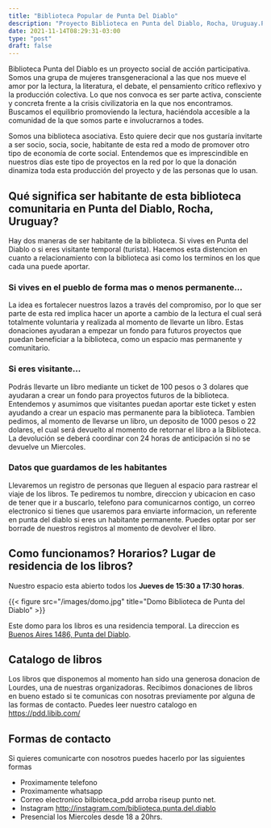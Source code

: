 ```yaml
---
title: "Biblioteca Popular de Punta Del Diablo"
description: "Proyecto Biblioteca en Punta del Diablo, Rocha, Uruguay.Prestamo de libros a traves de una organizacion asociativa."
date: 2021-11-14T08:29:31-03:00
type: "post"
draft: false
---
```


Biblioteca Punta del Diablo es un proyecto social de acción participativa.  Somos una grupa de mujeres transgeneracional  a las que nos mueve el amor por la lectura, la literatura, el debate, el pensamiento crítico reflexivo y la producción colectiva.  Lo que  nos convoca es ser parte activa, consciente y concreta frente a la crisis civilizatoria en la que nos encontramos. Buscamos el equilibrio promoviendo la lectura, haciéndola accesible a la comunidad de la que somos parte e involucrarnos a todes.

Somos una biblioteca asociativa. Esto quiere decir que nos gustaría invitarte a ser socio, socia, socie, habitante de esta red a modo de promover otro tipo de economía de corte social. Entendemos que es imprescindible en nuestros días este tipo de proyectos en la red por lo que la donación dinamiza toda esta producción del proyecto y de las personas que lo usan.

 ## Qué significa ser habitante de esta biblioteca comunitaria en Punta del Diablo, Rocha, Uruguay?

Hay dos maneras de ser habitante de la biblioteca. Si vives en Punta del Diablo o si eres visitante temporal (turista).  Hacemos esta distencion en cuanto a relacionamiento con la biblioteca asi como los terminos en los que cada una puede aportar.

### Si vives en el pueblo de forma mas o menos permanente…

La idea es fortalecer nuestros lazos a través del compromiso, por lo que ser parte de esta red implica hacer un aporte a cambio de la lectura el cual será totalmente voluntaria y realizada al momento de llevarte un libro.  Estas donaciones ayudaran a empezar un fondo para futuros proyectos que puedan beneficiar a la biblioteca, como un espacio mas permanente y comunitario.

### Si eres visitante…

Podrás llevarte un libro mediante un ticket de 100 pesos o 3 dolares que ayudaran a crear un fondo para proyectos futuros de la biblioteca. Entendemos y asumimos que visitantes puedan aportar este ticket y esten ayudando a crear un espacio mas permanente para la biblioteca. Tambien pedimos, al momento de llevarse un libro, un deposito de 1000 pesos o 22 dolares, el cual será devuelto al momento de retornar el libro a la Biblioteca. La devolución se deberá coordinar con 24 horas de anticipación si no se devuelve un Miercoles.

### Datos que guardamos de les habitantes

Llevaremos un registro de personas que lleguen al espacio para rastrear el viaje de los libros. Te pediremos tu nombre, direccion y ubicacion en caso de tener que ir a buscarlo, telefono para comunicarnos contigo, un correo electronico si tienes que usaremos para enviarte informacion, un referente en punta del diablo si eres un habitante permanente. Puedes optar por ser borrade de nuestros registros al momento de devolver el libro.

## Como funcionamos? Horarios? Lugar de residencia de los libros?

Nuestro espacio esta abierto todos los **Jueves de 15:30 a 17:30 horas**.

{{< figure src="/images/domo.jpg" title="Domo Biblioteca de Punta del Diablo" >}}
    
Este domo para los libros es una residencia temporal. La direccion es [Buenos Aires 1486, Punta del Diablo](https://goo.gl/maps/ifNvH8JNZeZjvHm19). 

## Catalogo de libros

Los libros que disponemos al momento han sido una generosa donacion de Lourdes, una de nuestras organizadoras. Recibimos donaciones de libros en bueno estado si te comunicas con nosotras previamente por alguna de las formas de contacto.  Puedes leer nuestro catalogo en https://pdd.libib.com/


## Formas de contacto

Si quieres comunicarte con nosotros puedes hacerlo por las siguientes formas
- Proximamente telefono
- Proximamente whatsapp
- Correo electronico bilbioteca_pdd arroba riseup punto net.
- Instagram http://instagram.com/biblioteca.punta.del.diablo
- Presencial los Miercoles desde 18 a 20hrs.

